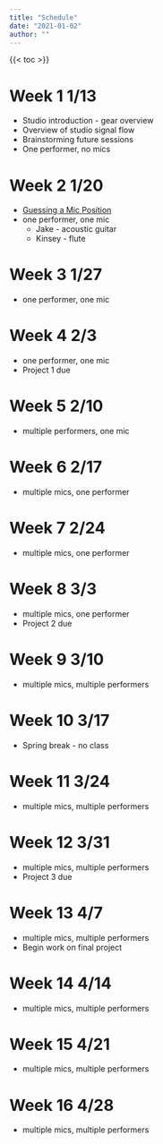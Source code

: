 ```yaml
---
title: "Schedule"
date: "2021-01-02"
author: ""
---
```


{{< toc >}}

# Week 1 1/13

- Studio introduction - gear overview
- Overview of studio signal flow
- Brainstorming future sessions
- One performer, no mics

# Week 2 1/20

- [Guessing a Mic Position](../posts/week-2)
- one performer, one mic
  - Jake - acoustic guitar
  - Kinsey - flute

# Week 3 1/27

- one performer, one mic

# Week 4 2/3

- one performer, one mic
- Project 1 due

# Week 5 2/10

- multiple performers, one mic

# Week 6 2/17

- multiple mics, one performer

# Week 7 2/24

- multiple mics, one performer

# Week 8 3/3

- multiple mics, one performer
- Project 2 due

# Week 9 3/10

- multiple mics, multiple performers

# Week 10 3/17

- Spring break - no class

# Week 11 3/24

- multiple mics, multiple performers

# Week 12 3/31

- multiple mics, multiple performers
- Project 3 due

# Week 13 4/7

- multiple mics, multiple performers
- Begin work on final project

# Week 14 4/14

- multiple mics, multiple performers

# Week 15 4/21

- multiple mics, multiple performers

# Week 16 4/28

- multiple mics, multiple performers
